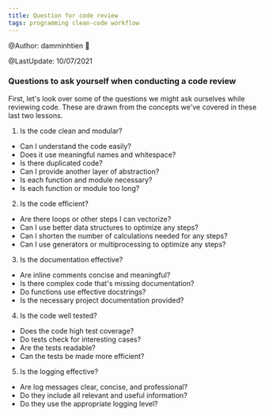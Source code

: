 ```yaml
---
title: Question for code review
tags: programming clean-code workflow
---
```


@Author: damminhtien :whale:

@LastUpdate: 10/07/2021

### Questions to ask yourself when conducting a code review

First, let's look over some of the questions we might ask ourselves while reviewing code. These are drawn from the concepts we've covered in these last two lessons.

1. Is the code clean and modular?
  + Can I understand the code easily?
  + Does it use meaningful names and whitespace?
  + Is there duplicated code?
  + Can I provide another layer of abstraction?
  + Is each function and module necessary?
  + Is each function or module too long?

2. Is the code efficient?
  + Are there loops or other steps I can vectorize?
  + Can I use better data structures to optimize any steps?
  + Can I shorten the number of calculations needed for any steps?
  + Can I use generators or multiprocessing to optimize any steps?

3. Is the documentation effective?
  + Are inline comments concise and meaningful?
  + Is there complex code that's missing documentation?
  + Do functions use effective docstrings?
  + Is the necessary project documentation provided?

4. Is the code well tested?
  + Does the code high test coverage?
  + Do tests check for interesting cases?
  + Are the tests readable?
  + Can the tests be made more efficient?

5. Is the logging effective?
  + Are log messages clear, concise, and professional?
  + Do they include all relevant and useful information?
  + Do they use the appropriate logging level?
